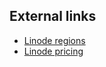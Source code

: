 <!-- usedin: [ _legacy_docker/deployment] - post: -->


## External links

*   [Linode regions](https://www.linode.com/speedtest)
*   [Linode pricing](https://www.linode.com/pricing)
